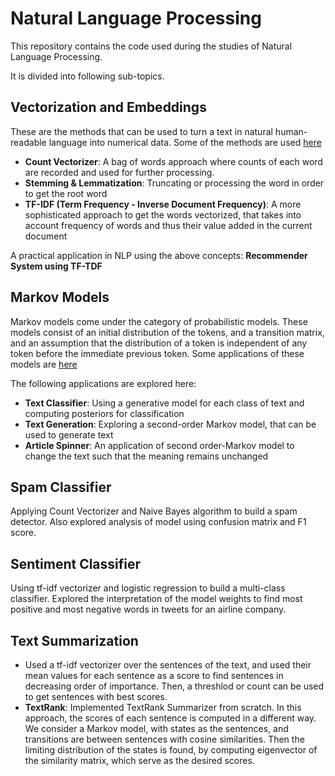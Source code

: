 # Natural Language Processing

This repository contains the code used during the studies of Natural Language Processing.

It is divided into following sub-topics.

## Vectorization and Embeddings

These are the methods that can be used to turn a text in natural human-readable language into numerical data. Some of the methods are used [here](./01.%20Vectorization%20and%20Embeddings)

- **Count Vectorizer**: A bag of words approach where counts of each word are recorded and used for further processing.
- **Stemming & Lemmatization**: Truncating or processing the word in order to get the root word
- **TF-IDF (Term Frequency - Inverse Document Frequency)**: A more sophisticated approach to get the words vectorized, that takes into account frequency of words and thus their value added in the current document

A practical application in NLP using the above concepts:
**Recommender System using TF-TDF**

## Markov Models
Markov models come under the category of probabilistic models. These models consist of an initial distribution of the tokens, and a transition matrix, and an assumption that the distribution of a token is independent of any token before the immediate previous token. Some applications of these models are [here](./02.%20Markov%20Models)

The following applications are explored here:
- **Text Classifier**: Using a generative model for each class of text and computing posteriors for classification
- **Text Generation**: Exploring a second-order Markov model, that can be used to generate text 
- **Article Spinner**: An application of second order-Markov model to change the text such that the meaning remains unchanged

## Spam Classifier
Applying Count Vectorizer and Naive Bayes algorithm to build a spam detector. Also explored analysis of model using confusion matrix and F1 score.

## Sentiment Classifier
Using tf-idf vectorizer and logistic regression to build a multi-class classifier. Explored the interpretation of the model weights to find most positive and most negative words in tweets for an airline company.

## Text Summarization
- Used a tf-idf vectorizer over the sentences of the text, and used their mean values for each sentence as a score to find sentences in decreasing order of importance. Then, a threshlod or count can be used to get sentences with best scores.
- **TextRank**: Implemented TextRank Summarizer from scratch. In this approach, the scores of each sentence is computed in a different way. We consider a Markov model, with states as the sentences, and transitions are between sentences with cosine similarities. Then the limiting distribution of the states is found, by computing eigenvector of the similarity matrix, which serve as the desired scores.